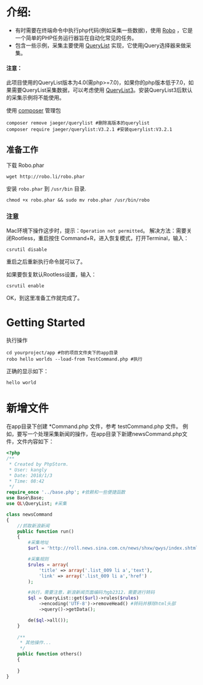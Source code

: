 # 介绍:

* 有时需要在终端命令中执行php代码(例如采集一些数据)，使用 [Robo](https://github.com/consolidation/Robo) ，它是一个简单的PHP任务运行器旨在自动化常见的任务。
* 包含一些示例，采集主要使用 [QueryList](https://querylist.cc/) 实现，它使用jQuery选择器来做采集。

#### 注意：

此项目使用的QueryList版本为4.0(需php>=7.0)，如果你的php版本低于7.0，如果需要QueryList采集数据，可以考虑使用 [QueryList3](http://v3.querylist.cc/)。安装QueryList3后默认的采集示例将不能使用。

使用 [composer](http://docs.phpcomposer.com/) 管理包

```
composer remove jaeger/querylist #删除高版本的querylist
composer require jaeger/querylist:V3.2.1 #安装querylist:V3.2.1
```

## 准备工作

下载 Robo.phar
```
wget http://robo.li/robo.phar
```
安装 `robo.phar` 到 `/usr/bin` 目录.
```
chmod +x robo.phar && sudo mv robo.phar /usr/bin/robo
```
### 注意

Mac环境下操作这步时，提示：`Operation not permitted`。
解决方法：需要关闭Rootless，重启按住 Command+R，进入恢复模式，打开Terminal，输入：
```
csrutil disable
```
重启之后重新执行命令就可以了。

如果要恢复默认Rootless设置，输入：
```
csrutil enable
```
OK，到这里准备工作就完成了。

# Getting Started

执行操作
```
cd yourproject/app #你的项目文件夹下的app目录
robo hello worlds --load-from TestCommand.php #执行
```
正确的显示如下：
```
hello world
```

# 新增文件

在app目录下创建 *Command.php 文件，参考 testCommand.php 文件。
例如，要写一个处理采集新闻的操作，在app目录下新建newsCommand.php文件，文件内容如下：

```php
<?php
/**
 * Created by PhpStorm.
 * User: kangly
 * Date: 2018/1/3
 * Time: 08:42
 */
require_once '../base.php'; #依赖和一些便捷函数
use Base\Base;
use QL\QueryList; #采集

class newsCommand
{
    //抓取新浪新闻
    public function run()
    {
        #采集地址
        $url = 'http://roll.news.sina.com.cn/news/shxw/qwys/index.shtml';

        #采集规则
        $rules = array(
            'title' => array('.list_009 li a','text'),
            'link' => array('.list_009 li a','href')
        );

        #执行，需要注意，新浪新闻页面编码为gb2312，需要进行转码
        $ql = QueryList::get($url)->rules($rules)
            ->encoding('UTF-8')->removeHead() #转码并移除html头部
            ->query()->getData();

        de($ql->all());
    }
    
    /**
     * 其他操作...
     */
    public function others()
    {
    
    }
}
```
